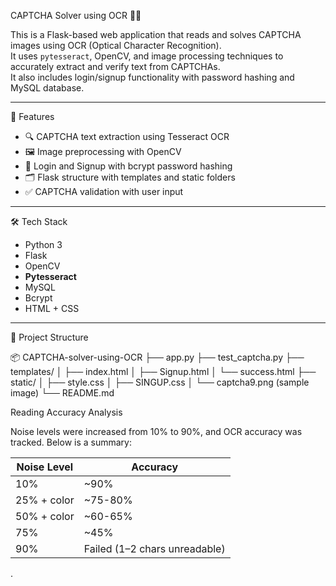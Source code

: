  CAPTCHA Solver using OCR 🔐🧠

This is a Flask-based web application that reads and solves CAPTCHA images using OCR (Optical Character Recognition).  
It uses `pytesseract`, OpenCV, and image processing techniques to accurately extract and verify text from CAPTCHAs.  
It also includes login/signup functionality with password hashing and MySQL database.

---

 🚀 Features

- 🔍 CAPTCHA text extraction using Tesseract OCR
- 🖼️ Image preprocessing with OpenCV
- 🧾 Login and Signup with bcrypt password hashing
- 🗂️ Flask structure with templates and static folders
- ✅ CAPTCHA validation with user input

---

 🛠️ Tech Stack

- Python 3
- Flask
- OpenCV
- **Pytesseract**
- MySQL
- Bcrypt
- HTML + CSS

---

📁 Project Structure

📦 CAPTCHA-solver-using-OCR
├── app.py
├── test_captcha.py
├── templates/
│ ├── index.html
│ ├── Signup.html
│ └── success.html 
├── static/
│ ├── style.css
│ ├── SINGUP.css
│ └── captcha9.png (sample image)
└── README.md

 Reading Accuracy Analysis

Noise levels were increased from 10% to 90%, and OCR accuracy was tracked. Below is a summary:

| Noise Level | Accuracy         |
|-------------|------------------|
| 10%         | ~90%             |
| 25% + color | ~75-80%          |
| 50% + color | ~60-65%          |
| 75%         | ~45%             |
| 90%         | Failed (1–2 chars unreadable) |

 
 .
 
